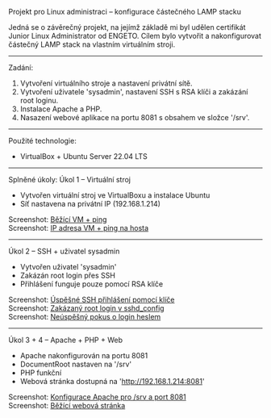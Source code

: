 Projekt pro Linux administraci – konfigurace částečného LAMP stacku

 Jedná se o závěrečný projekt, na jejímž základě mi byl udělen certifikát Junior Linux Administrator od ENGETO.
 Cílem bylo vytvořit a nakonfigurovat částečný LAMP stack na vlastním virtuálním stroji.

---

Zadání:
1. Vytvoření virtuálního stroje a nastavení privátní sítě.
2. Vytvoření uživatele 'sysadmin', nastavení SSH s RSA klíči a zakázání root loginu.
3. Instalace Apache a PHP.
4. Nasazení webové aplikace na portu 8081 s obsahem ve složce '/srv'.

---

Použité technologie:
- VirtualBox + Ubuntu Server 22.04 LTS

---

Splněné úkoly:
Úkol 1 – Virtuální stroj
- Vytvořen virtuální stroj ve VirtualBoxu a instalace Ubuntu 
- Síť nastavena na privátní IP (192.168.1.214)

Screenshot: [Běžící VM + ping](screenshots/vm_running_ping.png)  
Screenshot: [IP adresa VM + ping na hosta](screenshots/vm_ipconfig_ping_host.png)

---

Úkol 2 – SSH + uživatel sysadmin
- Vytvořen uživatel 'sysadmin' 
- Zakázán root login přes SSH
- Přihlášení funguje pouze pomocí RSA klíče  

Screenshot: [Úspěšné SSH přihlášení pomocí klíče](screenshots/ssh_login_sysadmin_key.png)  
Screenshot: [Zakázaný root login v sshd_config](screenshots/sshd_config_root_disabled.png)  
Screenshot: [Neúspěšný pokus o login heslem](screenshots/ssh_password_login_failed.png)

---

Úkol 3 + 4 – Apache + PHP + Web
- Apache nakonfigurován na portu 8081 
- DocumentRoot nastaven na '/srv'  
- PHP funkční  
- Webová stránka dostupná na 'http://192.168.1.214:8081'  

Screenshot: [Konfigurace Apache pro /srv a port 8081](screenshots/apache_config_srv_8081.png)  
Screenshot: [Běžící webová stránka](screenshots/webpage_running_8081.png)
